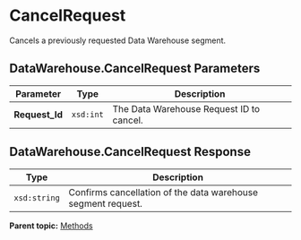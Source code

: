 # CancelRequest

Cancels a previously requested Data Warehouse segment.

## DataWarehouse.CancelRequest Parameters

|Parameter|Type|Description|
|---------|----|-----------|
|**Request_Id** |`xsd:int` | The Data Warehouse Request ID to cancel. |

## DataWarehouse.CancelRequest Response

|Type|Description|
|----|-----------|
| `xsd:string` | Confirms cancellation of the data warehouse segment request. |

**Parent topic:** [Methods](../methods/c_data_warehouse_methods.md)

